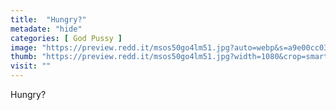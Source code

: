 ```yaml
---
title:  "Hungry?"
metadate: "hide"
categories: [ God Pussy ]
image: "https://preview.redd.it/msos50go4lm51.jpg?auto=webp&s=a9e00cc03053f153891aaad645da8d821694882f"
thumb: "https://preview.redd.it/msos50go4lm51.jpg?width=1080&crop=smart&auto=webp&s=2c639efbfd95ac800f966b8aa43ad745c1b451f1"
visit: ""
---
```

Hungry?

